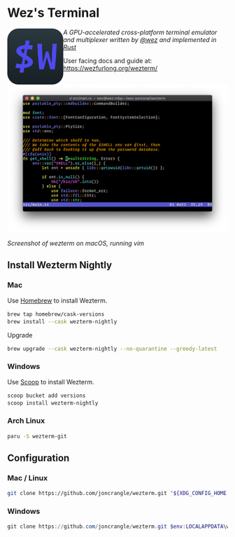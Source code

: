 # Wez's Terminal

<img height="128" alt="WezTerm Icon" src="https://raw.githubusercontent.com/wez/wezterm/main/assets/icon/wezterm-icon.svg" align="left"> *A GPU-accelerated cross-platform terminal emulator and multiplexer written by <a href="https://github.com/wez">@wez</a> and implemented in <a href="https://www.rust-lang.org/">Rust</a>*

User facing docs and guide at: <https://wezfurlong.org/wezterm/>

![Screenshot](https://raw.githubusercontent.com/wez/wezterm/main/docs/screenshots/two.png)

*Screenshot of wezterm on macOS, running vim*

## Install Wezterm Nightly

### Mac

Use [Homebrew](https://brew.sh/) to install Wezterm.

```bash
brew tap homebrew/cask-versions
brew install --cask wezterm-nightly
```

Upgrade

```bash
brew upgrade --cask wezterm-nightly --no-quarantine --greedy-latest
```

### Windows

Use [Scoop](https://scoop.sh/) to install Wezterm.

```powershell
scoop bucket add versions
scoop install wezterm-nightly
```

### Arch Linux

```sh
paru -S wezterm-git
```

## Configuration

### Mac / Linux

```bash
git clone https://github.com/joncrangle/wezterm.git "${XDG_CONFIG_HOME:-$HOME/.config}"/wezterm
```

### Windows

```powershell
git clone https://github.com/joncrangle/wezterm.git $env:LOCALAPPDATA\wezterm\
```
